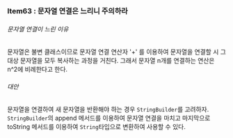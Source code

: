### Item63 : 문자열 연결은 느리니 주의하라

###### 문자열 연결이 느린 이유
문자열은 불변 클래스이므로 문자열 연결 연산자 '+' 를 이용하여 문자열을 연결할 시 그 대상 문자열을 모두 복사하는 과정을 거친다.
그래서 문자열 n개를 연결하는 연산은 n^2에 비례한다고 한다.

###### 대안
문자열을 연결하여 새 문자열을 반환해야 하는 경우 `StringBuilder`를 고려하자. `StringBuilder`의 append 메서드를 이용하여
문자열 연결을 마치고 마지막으로 toString 메서드를 이용하여 `String`타입으로 변환하여 사용할 수 있다. 